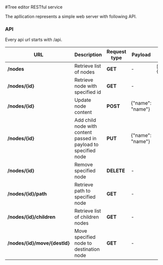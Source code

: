 #Tree editor RESTful service

The apllication represents a simple web server with following API.

### API
Every api url starts with /api.

| URL | Description |Request type | Payload | Response |
|---|---|----|---------|----------|
|**/nodes**| Retrieve  list of nodes | **GET**   | -   | ```[{"content":{"name":"/"},"id":2,"level":0,"root":true,"terminal":true}] ``` |
|**/nodes/{id}**| Retrieve node with specified id | **GET**   | -   |
|**/nodes/{id}**| Update node content | **POST**   | {"name": "name"}   |
|**/nodes/{id}**| Add child node with content passed in payload to specified node | **PUT**   | {"name": "name"}   |
|**/nodes/{id}**| Remove specified node | **DELETE**   | - |
|**/nodes/{id}/path**| Retrieve path to specified node | **GET**   | -   |
|**/nodes/{id}/children**| Retrieve list of children nodes | **GET**   | -   |
|**/nodes/{id}/move/{destId}**| Move specified node to destination node | **GET**   | -   |
